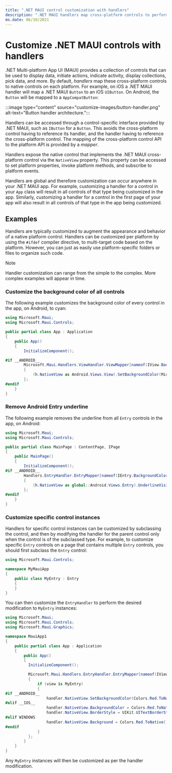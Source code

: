 ```yaml
---
title: ".NET MAUI control customization with handlers"
description: ".NET MAUI handlers map cross-platform controls to performant native controls on each platform."
ms.date: 06/10/2021
---
```


# Customize .NET MAUI controls with handlers

.NET Multi-platform App UI (MAUI) provides a collection of controls that can be used to display data, initiate actions, indicate activity, display collections, pick data, and more. By default, *handlers* map these cross-platform controls to native controls on each platform. For example, on iOS a .NET MAUI handler will map a .NET MAUI `Button` to an iOS `UIButton`. On Android, the `Button` will be mapped to a `AppCompatButton`:

:::image type="content" source="customize-images/button-handler.png" alt-text="Button handler architecture.":::

Handlers can be accessed through a control-specific interface provided by .NET MAUI, such as `IButton` for a `Button`. This avoids the cross-platform control having to reference its handler, and the handler having to reference the cross-platform control. The mapping of the cross-platform control API to the platform API is provided by a *mapper*.

Handlers expose the native control that implements the .NET MAUI cross-platform control via the `NativeView` property. This property can be accessed to set platform properties, invoke platform methods, and subscribe to platform events.

Handlers are global and therefore customization can occur anywhere in your .NET MAUI app. For example, customizing a handler for a control in your `App` class will result in all controls of that type being customized in the app. Similarly, customizing a handler for a control in the first page of your app will also result in all controls of that type in the app being customized.

## Examples

Handlers are typically customized to augment the appearance and behavior of a native platform control. Handlers can be customized per platform by using the `#ifdef` compiler directive, to multi-target code based on the platform. However, you can just as easily use platform-specific folders or files to organize such code.

> [!NOTE]
> Handler customization can range from the simple to the complex. More complex examples will appear in time.

### Customize the background color of all controls

The following example customizes the background color of every control in the app, on Android, to cyan:

```csharp
using Microsoft.Maui;
using Microsoft.Maui.Controls;

public partial class App : Application
{
    public App()
    {
        InitializeComponent();

#if __ANDROID__
        Microsoft.Maui.Handlers.ViewHandler.ViewMapper[nameof(IView.BackgroundColor)] = (h, v) =>
        {
            (h.NativeView as Android.Views.View).SetBackgroundColor(Microsoft.Maui.Graphics.Colors.Cyan.ToNative());
        };
#endif
    }
}
```

### Remove Android Entry underline

The following example removes the underline from all `Entry` controls in the app, on Android:

```csharp
using Microsoft.Maui;
using Microsoft.Maui.Controls;

public partial class MainPage : ContentPage, IPage
{
    public MainPage()
    {
        InitializeComponent();
#if __ANDROID__
        Handlers.EntryHandler.EntryMapper[nameof(IEntry.BackgroundColor)] = (h, v) =>
        {
            (h.NativeView as global::Android.Views.Entry).UnderlineVisible = false;
        };
#endif
    }
}
```

### Customize specific control instances

Handlers for specific control instances can be customized by subclassing the control, and then by modifying the handler for the parent control only when the control is of the subclassed type. For example, to customize specific `Entry` controls on a page that contains multiple `Entry` controls, you should first subclass the `Entry` control:

```csharp
using Microsoft.Maui.Controls;

namespace MyMauiApp
{
    public class MyEntry : Entry
    {
    }
}
```

You can then customize the `EntryHandler` to perform the desired modification to `MyEntry` instances:

```csharp
using Microsoft.Maui;
using Microsoft.Maui.Controls;
using Microsoft.Maui.Graphics;

namespace MauiApp1
{
  	public partial class App : Application
  	{
  		public App()
  		{
          InitializeComponent();

          Microsoft.Maui.Handlers.EntryHandler.EntryMapper[nameof(IView.BackgroundColor)] = (handler, view) =>
          {
              if (view is MyEntry)
              {
#if __ANDROID__
                  handler.NativeView.SetBackgroundColor(Colors.Red.ToNative());
#elif __IOS__
                  handler.NativeView.BackgroundColor = Colors.Red.ToNative();
                  handler.NativeView.BorderStyle = UIKit.UITextBorderStyle.Line;
#elif WINDOWS
                  handler.NativeView.Background = Colors.Red.ToNative();
#endif
              }
          };
  		}
  	}
}
```

Any `MyEntry` instances will then be customized as per the handler modification.
